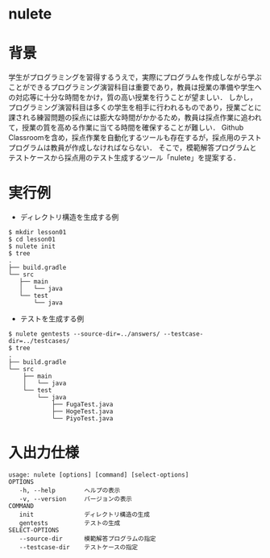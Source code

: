 # nulete

# 背景
学生がプログラミングを習得するうえで，実際にプログラムを作成しながら学ぶことができるプログラミング演習科目は重要であり，教員は授業の準備や学生への対応等に十分な時間をかけ，質の高い授業を行うことが望ましい．
しかし，プログラミング演習科目は多くの学生を相手に行われるものであり，授業ごとに課される練習問題の採点には膨大な時間がかかるため，教員は採点作業に追われて，授業の質を高める作業に当てる時間を確保することが難しい．
Github Classroomを含め，採点作業を自動化するツールも存在するが，採点用のテストプログラムは教員が作成しなければならない．
そこで，模範解答プログラムとテストケースから採点用のテスト生成するツール「nulete」を提案する．

# 実行例
- ディレクトリ構造を生成する例
```
$ mkdir lesson01
$ cd lesson01
$ nulete init
$ tree
.
├── build.gradle
└── src
   ├── main
   │   └── java
   └── test
       └── java
```

- テストを生成する例
```
$ nulete gentests --source-dir=../answers/ --testcase-dir=../testcases/
$ tree
.
├── build.gradle
└── src
    ├── main
    │   └── java
    └── test
        └── java
            ├── FugaTest.java
            ├── HogeTest.java
            └── PiyoTest.java
```

# 入出力仕様
```
usage: nulete [options] [command] [select-options]
OPTIONS
   -h, --help        ヘルプの表示
   -v, --version     バージョンの表示
COMMAND
   init              ディレクトリ構造の生成
   gentests          テストの生成
SELECT-OPTIONS
   --source-dir      模範解答プログラムの指定
   --testcase-dir    テストケースの指定
```
